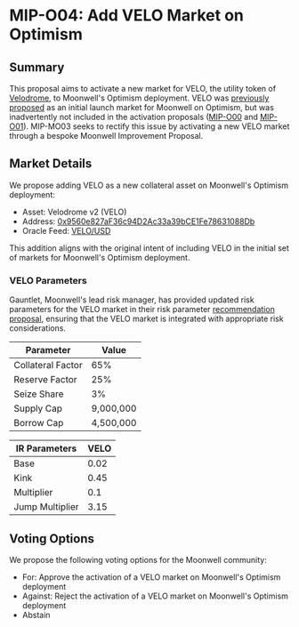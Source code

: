# MIP-O04: Add VELO Market on Optimism

## Summary

This proposal aims to activate a new market for VELO, the utility token of
[Velodrome](https://velodrome.finance), to Moonwell's Optimism deployment. VELO
was
[previously proposed](https://forum.moonwell.fi/t/activate-moonwell-protocol-on-optimism/1045)
as an initial launch market for Moonwell on Optimism, but was inadvertently not
included in the activation proposals
([MIP-O00](https://moonwell.fi/governance/proposal/moonbeam?id=106) and
[MIP-O01](https://moonwell.fi/governance/proposal/moonbeam?id=107)). MIP-MO03
seeks to rectify this issue by activating a new VELO market through a bespoke
Moonwell Improvement Proposal.

## Market Details

We propose adding VELO as a new collateral asset on Moonwell's Optimism
deployment:

- Asset: Velodrome v2 (VELO)
- Address:
  [0x9560e827aF36c94D2Ac33a39bCE1Fe78631088Db](https://optimistic.etherscan.io/token/0x9560e827af36c94d2ac33a39bce1fe78631088db)
- Oracle Feed:
  [VELO/USD](https://optimistic.etherscan.io/address/0x0f2Ed59657e391746C1a097BDa98F2aBb94b1120)

This addition aligns with the original intent of including VELO in the initial
set of markets for Moonwell's Optimism deployment.

### VELO Parameters

Gauntlet, Moonwell's lead risk manager, has provided updated risk parameters for
the VELO market in their risk parameter
[recommendation proposal](https://forum.moonwell.fi/t/gauntlet-base-optimism-moonbeam-moonriver-monthly-recommendations-2024-08-01/1151/2?),
ensuring that the VELO market is integrated with appropriate risk
considerations.

| Parameter         | Value     |
| ----------------- | --------- |
| Collateral Factor | 65%       |
| Reserve Factor    | 25%       |
| Seize Share       | 3%        |
| Supply Cap        | 9,000,000 |
| Borrow Cap        | 4,500,000 |

| IR Parameters   | VELO |
| --------------- | ---- |
| Base            | 0.02 |
| Kink            | 0.45 |
| Multiplier      | 0.1  |
| Jump Multiplier | 3.15 |

## Voting Options

We propose the following voting options for the Moonwell community:

- For: Approve the activation of a VELO market on Moonwell's Optimism deployment
- Against: Reject the activation of a VELO market on Moonwell's Optimism
  deployment
- Abstain
